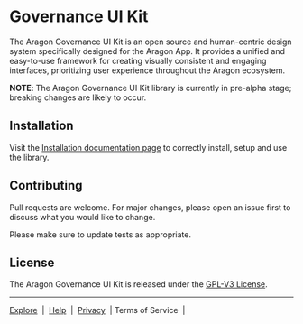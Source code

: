 # Governance UI Kit

The Aragon Governance UI Kit is an open source and human-centric design system specifically designed for the
Aragon App. It provides a unified and easy-to-use framework for creating visually consistent and engaging interfaces,
prioritizing user experience throughout the Aragon ecosystem.

**NOTE**: The Aragon Governance UI Kit library is currently in pre-alpha stage; breaking changes are likely to occur.

## Installation

Visit the [Installation documentation page](https://aragon.github.io/gov-ui-kit/?path=/docs/docs-installation) to
correctly install, setup and use the library.

## Contributing 

Pull requests are welcome. For major changes, please open an issue first to discuss what you would like to change.

Please make sure to update tests as appropriate.

## License

The Aragon Governance UI Kit is released under the [GPL-V3 License](./LICENSE).

---

<p align="left">
  <a href="https://app.aragon.org/">Explore</a>
  <span>&nbsp;|&nbsp;</span>
  <a href="https://discord.com/invite/AhzsGmh7fK">Help</a>
  <span>&nbsp;|&nbsp;</span>
  <a href="https://aragon.org/privacy-policy">Privacy</a>
  <span>&nbsp;|&nbsp;</span
  <a href="https://aragon.org/terms-and-conditions">Terms of Service</a>
  <span>&nbsp;|&nbsp;</span
</p>

